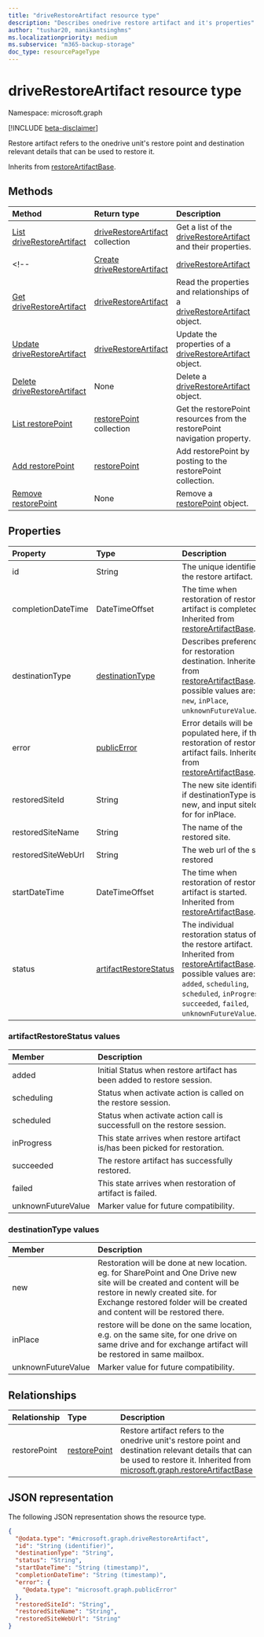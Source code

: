 ```yaml
---
title: "driveRestoreArtifact resource type"
description: "Describes onedrive restore artifact and it's properties"
author: "tushar20, manikantsinghms"
ms.localizationpriority: medium
ms.subservice: "m365-backup-storage"
doc_type: resourcePageType
---
```


# driveRestoreArtifact resource type

Namespace: microsoft.graph

[!INCLUDE [beta-disclaimer](../../includes/beta-disclaimer.md)]

Restore artifact refers to the onedrive unit's restore point and destination relevant details that can be used to restore it.


Inherits from [restoreArtifactBase](../resources/restoreartifactbase.md).

## Methods
|Method|Return type|Description|
|:---|:---|:---|
|[List driveRestoreArtifact](../api/onedriveforbusinessrestoresession-list-driverestoreartifacts.md)|[driveRestoreArtifact](../resources/driverestoreartifact.md) collection|Get a list of the [driveRestoreArtifact](../resources/driverestoreartifact.md) and their properties.|
<!-- |[Create driveRestoreArtifact](../api/onedriveforbusinessrestoresession-post-driverestoreartifacts.md)|[driveRestoreArtifact](../resources/driverestoreartifact.md)|Create a new [driveRestoreArtifact](../resources/driverestoreartifact.md) object.|
|[Get driveRestoreArtifact](../api/driverestoreartifact-get.md)|[driveRestoreArtifact](../resources/driverestoreartifact.md)|Read the properties and relationships of a [driveRestoreArtifact](../resources/driverestoreartifact.md) object.|
|[Update driveRestoreArtifact](../api/driverestoreartifact-update.md)|[driveRestoreArtifact](../resources/driverestoreartifact.md)|Update the properties of a [driveRestoreArtifact](../resources/driverestoreartifact.md) object.|
|[Delete driveRestoreArtifact](../api/onedriveforbusinessrestoresession-delete-driverestoreartifacts.md)|None|Delete a [driveRestoreArtifact](../resources/driverestoreartifact.md) object.|
|[List restorePoint](../api/driverestoreartifact-list-restorepoint.md)|[restorePoint](../resources/restorepoint.md) collection|Get the restorePoint resources from the restorePoint navigation property.|
|[Add restorePoint](../api/driverestoreartifact-post-restorepoint.md)|[restorePoint](../resources/restorepoint.md)|Add restorePoint by posting to the restorePoint collection.|
|[Remove restorePoint](../api/driverestoreartifact-delete-restorepoint.md)|None|Remove a [restorePoint](../resources/restorepoint.md) object.| -->

## Properties
|Property|Type|Description|
|:---|:---|:---|
|id|String|The unique identifier of the restore artifact.|
|completionDateTime|DateTimeOffset|The time when restoration of restore artifact is completed. Inherited from [restoreArtifactBase](../resources/restoreartifactbase.md).|
|destinationType|[destinationType](../resources/driverestoreartifact.md#destinationtype-values)|Describes preference for restoration destination. Inherited from [restoreArtifactBase](../resources/restoreartifactbase.md).The possible values are: `new`, `inPlace`, `unknownFutureValue`.|
|error|[publicError](../resources/publicerror.md)|Error details will be populated here, if the restoration of restore artifact fails. Inherited from [restoreArtifactBase](../resources/restoreartifactbase.md).|
|restoredSiteId|String|The new site identifier if destinationType is new, and input siteId for for inPlace.|
|restoredSiteName|String|The name of the restored site.|
|restoredSiteWebUrl|String|The web url of the site restored|
|startDateTime|DateTimeOffset|The time when restoration of restore artifact is started. Inherited from [restoreArtifactBase](../resources/restoreartifactbase.md).|
|status|[artifactRestoreStatus](../resources/driverestoreartifact.md#artifactrestorestatus-values)|The individual restoration status of the restore artifact. Inherited from [restoreArtifactBase](../resources/restoreartifactbase.md).The possible values are: `added`, `scheduling`, `scheduled`, `inProgress`, `succeeded`, `failed`, `unknownFutureValue`.|

### artifactRestoreStatus values
|Member | Description |
|:------|:------------|
|added|Initial Status when restore artifact has been added to restore session.|
|scheduling|Status when activate action is called on the restore session.|
|scheduled|Status when activate action call is successfull on the restore session.|
|inProgress|This state arrives when restore artifact is/has been picked for restoration.|
|succeeded|The restore artifact has successfully restored.|
|failed|This state arrives when restoration of artifact is failed.|
|unknownFutureValue| Marker value for future compatibility.|

### destinationType values
|Member | Description |
|:------|:------------|
|new|Restoration will be done at new location. eg. for SharePoint and One Drive new site will be created and content will be restore in newly created site. for Exchange restored folder will be created and content will be restored there.|
|inPlace|restore will be done on the same location, e.g. on the same site, for one drive on same drive and for exchange artifact will be restored in same mailbox.|
|unknownFutureValue|Marker value for future compatibility.|

## Relationships
|Relationship|Type|Description|
|:---|:---|:---|
|restorePoint|[restorePoint](../resources/restorepoint.md)|Restore artifact refers to the onedrive unit's restore point and destination relevant details that can be used to restore it. Inherited from [microsoft.graph.restoreArtifactBase](../resources/restoreartifactbase.md)|

## JSON representation
The following JSON representation shows the resource type.
<!-- {
  "blockType": "resource",
  "keyProperty": "id",
  "@odata.type": "microsoft.graph.driveRestoreArtifact",
  "baseType": "microsoft.graph.restoreArtifactBase",
  "openType": false
}
-->
``` json
{
  "@odata.type": "#microsoft.graph.driveRestoreArtifact",
  "id": "String (identifier)",
  "destinationType": "String",
  "status": "String",
  "startDateTime": "String (timestamp)",
  "completionDateTime": "String (timestamp)",
  "error": {
    "@odata.type": "microsoft.graph.publicError"
  },
  "restoredSiteId": "String",
  "restoredSiteName": "String",
  "restoredSiteWebUrl": "String"
}
```

